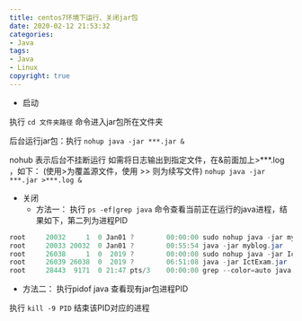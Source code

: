```yaml
---
title: centos7环境下运行、关闭jar包
date: 2020-02-12 21:53:32
categories:
- Java
tags: 
- Java
- Linux
copyright: true
---
```



- 启动

执行  `cd 文件夹路径`  命令进入jar包所在文件夹

后台运行jar包：执行 `nohup java -jar ***.jar &`   

nohub 表示后台不挂断运行
如需将日志输出到指定文件，在&前面加上>***.log ，如下：
(使用>为覆盖源文件，使用 >> 则为续写文件)
``
nohup java -jar ***.jar >***.log &
``

- 关闭
   - 方法一：
    执行 `ps -ef|grep java` 命令查看当前正在运行的java进程，结果如下，第二列为进程PID


```powershell
root     20032     1  0 Jan01 ?        00:00:00 sudo nohup java -jar myblog.jar
root     20033 20032  0 Jan01 ?        00:55:54 java -jar myblog.jar
root     26038     1  0  2019 ?        00:00:00 sudo nohup java -jar IctExam.jar
root     26039 26038  0  2019 ?        06:51:08 java -jar IctExam.jar
root     28443  9171  0 21:47 pts/3    00:00:00 grep --color=auto java
```
 - 方法二：
   执行pidof java 查看现有jar包进程PID
    
执行 `kill -9 PID` 结束该PID对应的进程
